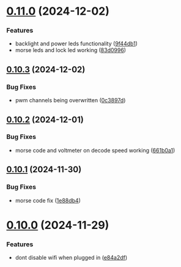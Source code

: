 # [0.11.0](https://github.com/olipayne/Arduino-Morse-Radio/compare/v0.10.3...v0.11.0) (2024-12-02)


### Features

* backlight and power leds functionality ([9f44db1](https://github.com/olipayne/Arduino-Morse-Radio/commit/9f44db1197bdc3d798efef6384e7ea9da0896786))
* morse leds and lock led working ([83d0996](https://github.com/olipayne/Arduino-Morse-Radio/commit/83d09966d7c0ec4402c6fd6abb39f0b6a08081e2))



## [0.10.3](https://github.com/olipayne/Arduino-Morse-Radio/compare/v0.10.2...v0.10.3) (2024-12-02)


### Bug Fixes

* pwm channels being overwritten ([0c3897d](https://github.com/olipayne/Arduino-Morse-Radio/commit/0c3897da75a9bf70d9d17908bbb19e24de1843a4))



## [0.10.2](https://github.com/olipayne/Arduino-Morse-Radio/compare/v0.10.1...v0.10.2) (2024-12-01)


### Bug Fixes

* morse code and voltmeter on decode speed working ([661b0a1](https://github.com/olipayne/Arduino-Morse-Radio/commit/661b0a13eb04c3ff1657e367a8cbed401ddd0b9e))



## [0.10.1](https://github.com/olipayne/Arduino-Morse-Radio/compare/v0.10.0...v0.10.1) (2024-11-30)


### Bug Fixes

* morse code fix ([1e88db4](https://github.com/olipayne/Arduino-Morse-Radio/commit/1e88db43c92f70b3079d247372b3214bd9383008))



# [0.10.0](https://github.com/olipayne/Arduino-Morse-Radio/compare/v0.9.0...v0.10.0) (2024-11-29)


### Features

* dont disable wifi when plugged in ([e84a2df](https://github.com/olipayne/Arduino-Morse-Radio/commit/e84a2dfbe7bf18212eaaf75d9c3231dddb95ba1e))



